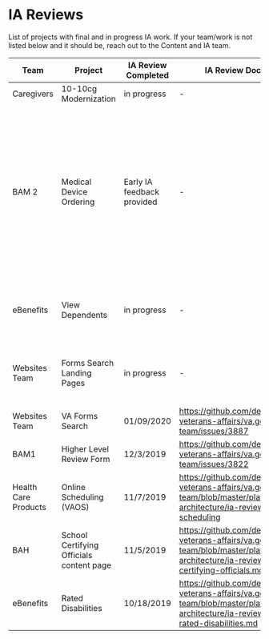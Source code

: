 # IA Reviews

List of projects with final and in progress IA work. If your team/work is not listed below and it should be, reach out to the Content and IA team.

Team | Project | IA Review Completed | IA Review Documentation | Status Notes
--- | --- | --- | --- | ---
Caregivers | 10-10cg Modernization | in progress | - | -
BAM 2 | Medical Device Ordering | Early IA feedback provided | - | 1/14/20 - provided draft content structure to team to aid in refining design and prototype.  Will complete final IA review once research and designs are complete. 
eBenefits | View Dependents | in progress | - | Moving to root level tool, will include add/manage features
Websites Team | Forms Search Landing Pages | in progress | - | Impacted by redirect issue for Forms Search page
Websites Team | VA Forms Search | 01/09/2020 | https://github.com/department-of-veterans-affairs/va.gov-team/issues/3887 | -
BAM1 | Higher Level Review Form | 12/3/2019 | https://github.com/department-of-veterans-affairs/va.gov-team/issues/3822 | -
Health Care Products | Online Scheduling (VAOS) |11/7/2019 |https://github.com/department-of-veterans-affairs/va.gov-team/blob/master/platform/information-architecture/ia-reviews/health-online-scheduling | Complete
BAH | School Certifying Officials content page | 11/5/2019 |https://github.com/department-of-veterans-affairs/va.gov-team/blob/master/platform/information-architecture/ia-reviews/bah-school-certifying-officials.md | Complete
eBenefits | Rated Disabilities | 10/18/2019 | https://github.com/department-of-veterans-affairs/va.gov-team/blob/master/platform/information-architecture/ia-reviews/ebenefits-rated-disabilities.md| Complete
